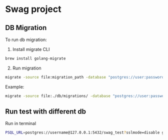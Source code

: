 # Swag project

## DB Migration

To run db migration:
1. Install migrate CLI

```sh
brew install golang-migrate
```

2. Run migration

```sh
migrate -source file:migration_path -database "postgres://user:password@localhost:5432/db_name sslmode=disable" up 1
```

Example:

```sh
migrate -source file:./db/migrations/ -database "postgres://user:password@localhost:5432/db_name sslmode=disable" up 1
```

## Run test with different db

Run in terminal


```sh
PSQL_URL=postgres://username@127.0.0.1:5432/swag_test?sslmode=disable go test -v
```